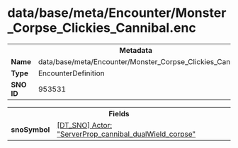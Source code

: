 <h1>data/base/meta/Encounter/Monster_Corpse_Clickies_Cannibal.enc</h1><table><tr><th colspan="100%">Metadata</th></tr><tr><td><b>Name</b></td><td>data/base/meta/Encounter/Monster_Corpse_Clickies_Cannibal.enc</td></tr><tr><td><b>Type</b></td><td>EncounterDefinition</td></tr><tr><td><b>SNO ID</b></td><td>953531</td></tr></table>

<table><tr><th colspan="100%">Fields</th></tr><tr><td><b>snoSymbol</b></td><td><a href="..\Actor\ServerProp_cannibal_dualWield_corpse.acr">[DT_SNO] Actor: "ServerProp_cannibal_dualWield_corpse"</a></td></tr></table>

